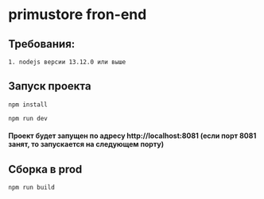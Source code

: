 # primustore fron-end

## Требования:
    1. nodejs версии 13.12.0 или выше

## Запуск проекта
```
npm install
```
```
npm run dev
```

#### Проект будет запущен по адресу http://localhost:8081 (если порт 8081 занят, то запускается на следующем порту)

## Сборка в prod
```
npm run build
```